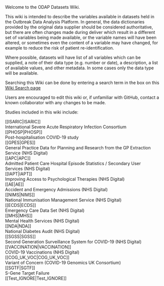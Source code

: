 Welcome to the ODAP Datasets Wiki.

This wiki is intended to describe the variables available in datasets held in the Outbreak Data Analysis Platform.
In general, the data dictionaries provided by the original data supplier should be considered authoritative, but
there are often changes made during deliver which result in a different set of variables being made available,
or the variable names will have been altered, or sometimes even the content of a variable may have changed, for
example to reduce the risk of patient re-identification.

Where possible, datasets will have list of all variables which can be supplied, a note of their data type
(e.g. number or date), a description, a list of available values, and other metadata. In some cases only the
data type will be available.

Searching this Wiki can be done by entering a search term in the box on this
[Wiki Search page](https://github.com/isaric4c/wiki/search?q=data&type=wikis)

Users are encouraged to edit this wiki or, if unfamiliar with GitHub, contact a known collaborator with any changes to be made.

Studies included in this wiki include:
<summary>[[ISARIC|ISARIC]]</summary> International Severe Acute Respiratory Infection Consortium
<summary>[[PHOSP|PHOSP]]</summary> Post-hospitalisation COVID-19 study
<summary>[[GPES|GPES]]</summary> General Practice Data for Planning and Research from the GP Extraction Service (NHS Digital)
<summary>[[APC|APC]]</summary> Admitted Patient Care Hospital Episode Statistics / Secondary User Services (NHS Digital)
<summary>[[IAPT|IAPT]]</summary> Improving Access to Psychological Therapies (NHS Digital)
<summary>[[AE|AE]]</summary> Accident and Emergency Admissions (NHS Digital)
<summary>[[NIMS|NIMS]]</summary> National Immunisation Management Service (NHS Digital)
<summary>[[ECDS|ECDS]]</summary> Emergency Care Data Set (NHS Digital)
<summary>[[MHS|MHS]]</summary> Mental Health Services (NHS Digital)
<summary>[[NDA|NDA]]</summary> National Diabetes Audit (NHS Digital)
<summary>[[SGSS|SGSS]]</summary> Second Generation Surveillance System for COVID-19 (NHS Digital)
<summary>[[VACCINATION|VACCINATION]]</summary> COVID-19 Vaccinations (NHS Digital)
<summary>[[COG_UK_VOC|COG_UK_VOC]]</summary> Variant of Concern (COVID-19 Genomics UK Consortium)
<summary>[[SGTF|SGTF]]</summary> S-Gene Target Failure
<summary>[[Test_IGNORE|Test_IGNORE]]</summary>
